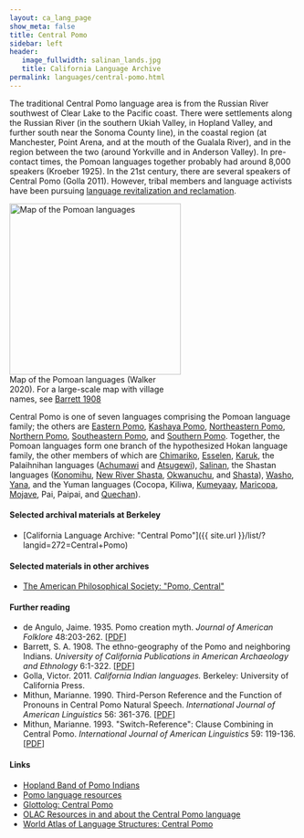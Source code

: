 ```yaml
---
layout: ca_lang_page
show_meta: false
title: Central Pomo
sidebar: left
header:
   image_fullwidth: salinan_lands.jpg
   title: California Language Archive
permalink: languages/central-pomo.html
---
```


The traditional Central Pomo language area is from the Russian River southwest of Clear Lake to the Pacific coast. There were settlements along the Russian River (in the southern Ukiah Valley, in Hopland Valley, and further south near the Sonoma County line), in the coastal region (at Manchester, Point Arena, and at the mouth of the Gualala River), and in the region between the two (around Yorkville and in Anderson Valley). In pre-contact times, the Pomoan languages together probably had around 8,000 speakers (Kroeber 1925). In the 21st century, there are several speakers of Central Pomo (Golla 2011). However, tribal members and language activists have been pursuing [language revitalization and reclamation](https://www.nijc.org/pdfs/CENY/CENY%20Pomo%20Language%20Curriculum%20Development%202013.pdf).

<div class="image fit right" style="width: 300px;">
<img alt="Map of the Pomoan languages" src="{{ site.urlimg }}pomoan-languages-map-small.jpg" width="300px"/>
<div class="caption">
Map of the Pomoan languages (Walker 2020). For a large-scale map with village names, see <a href="https://berkeley.box.com/v/pomoan-languages-map">Barrett 1908</a>
</div>
</div>

Central Pomo is one of seven languages comprising the Pomoan language family; the others are [Eastern Pomo](eastern-pomo.html), [Kashaya Pomo](kashaya.html), [Northeastern Pomo](northeastern-pomo.html), [Northern Pomo](northern-pomo.html), [Southeastern Pomo](southeastern-pomo.html), and [Southern Pomo](southern-pomo.html). Together, the Pomoan languages form one branch of the hypothesized Hokan language family, the other members of which are [Chimariko](chimariko.html), [Esselen](esselen.html), [Karuk](karuk.html), the Palaihnihan languages ([Achumawi](achumawi.html) and [Atsugewi](atsugewi.html)), [Salinan](salinan.html), the Shastan languages ([Konomihu](konomihu.html), [New River Shasta](new-river-shasta.html), [Okwanuchu](okwanuchu.html), and [Shasta](shasta.html)), [Washo](washo.html), [Yana](yana.html), and the Yuman languages (Cocopa, Kiliwa, [Kumeyaay](kumeyaay.html), [Maricopa](maricopa.html), [Mojave](mojave.html), Pai, Paipai, and [Quechan](quechan.html)).

#### Selected archival materials at Berkeley

* [California Language Archive: "Central Pomo"]({{ site.url }}/list/?langid=272=Central+Pomo)

#### Selected materials in other archives

* [The American Philosophical Society: "Pomo, Central"](https://indigenousguide.amphilsoc.org/search?f%5B0%5D=guide_language_content_title%3APomo%2C%20Central)

#### Further reading

* de Angulo, Jaime. 1935. Pomo creation myth. *Journal of American Folklore* 48:203-262.
[[PDF](https://www.jstor.org/stable/535271?seq=1#metadata_info_tab_contents)]
* Barrett, S. A. 1908. The ethno-geography of the Pomo and neighboring Indians. *University of California Publications in American Archaeology and Ethnology* 6:1-322.
[[PDF](http://digitalassets.lib.berkeley.edu/anthpubs/ucb/text/ucp006-003-004.pdf)]
* Golla, Victor. 2011. *California Indian languages.* Berkeley: University of California Press.
* Mithun, Marianne. 1990. Third-Person Reference and the Function of Pronouns in Central Pomo Natural Speech. *International Journal of American Linguistics* 56: 361-376.
[[PDF](https://www.jstor.org/stable/1265513?seq=1#metadata_info_tab_contents)]
* Mithun, Marianne. 1993. "Switch-Reference": Clause Combining in Central Pomo. *International Journal of American Linguistics* 59: 119-136.
[[PDF](https://www.jstor.org/stable/1265152?seq=1#metadata_info_tab_contents)]

#### Links

* [Hopland Band of Pomo Indians](https://www.hoplandtribe.com/)
* [Pomo language resources](https://cimcc.org/education-center/pomo-language-resource/)
* [Glottolog: Central Pomo](https://glottolog.org/resource/languoid/id/cent2138)
* [OLAC Resources in and about the Central Pomo language](http://www.language-archives.org/language/poo)
* [World Atlas of Language Structures: Central Pomo](http://wals.info/languoid/lect/wals_code_pmc)

